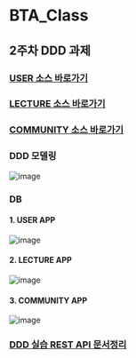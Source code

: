 # BTA_Class


## 2주차 DDD 과제

### [USER 소스 바로가기](https://github.com/seonghoJoo/BTA_Class/tree/master/week2_user)
### [LECTURE 소스 바로가기](https://github.com/seonghoJoo/BTA_Class/tree/master/week2_lecture)
### [COMMUNITY 소스 바로가기](https://github.com/seonghoJoo/BTA_Class/tree/master/week2_community)

### DDD 모델링
![image](https://user-images.githubusercontent.com/32606456/164683383-6c063f4d-faf3-4e1b-acef-5837cf860394.png)

### DB 
#### 1. USER APP
![image](https://user-images.githubusercontent.com/32606456/164576571-9d2ba703-7ddf-412e-b926-b8a4e822def1.png)

#### 2. LECTURE APP
![image](https://user-images.githubusercontent.com/32606456/164576642-fd446f11-8181-493b-9611-0bf7540997bd.png)


#### 3. COMMUNITY APP
![image](https://user-images.githubusercontent.com/32606456/164576623-f81f4805-9148-4b60-b1a3-6e24db0aa83a.png)

### [DDD 실습 REST API 문서정리](https://www.notion.so/DDD-REST-API-e4fb34801f404bebae0ed851aefb5bba)
